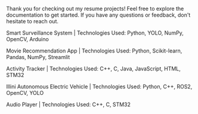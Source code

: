 Thank you for checking out my resume projects! Feel free to explore the documentation to get started. If you have any questions or feedback, don't hesitate to reach out.

Smart Surveillance System |
Technologies Used: Python, YOLO, NumPy, OpenCV, Arduino

Movie Recommendation App | 
Technologies Used: Python, Scikit-learn, Pandas, NumPy, Streamlit

Activity Tracker |
Technologies Used: C++, C, Java, JavaScript, HTML, STM32

Illini Autonomous Electric Vehicle |
Technologies Used: Python, C++, ROS2, OpenCV, YOLO

Audio Player |
Technologies Used: C++, C, STM32
